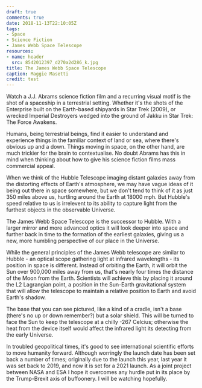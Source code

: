 ```yaml
---
draft: true
comments: true
date: 2018-11-13T22:10:05Z
tags:
- Space
- Science Fiction
- James Webb Space Telescope
resources:
- name: header
  src: 8542012397_d270a2d286_k.jpg
title: The James Webb Space Telescope
caption: Maggie Masetti
credit: test
---
```


Watch a J.J. Abrams science fiction film and a recurring visual motif is the shot of a spaceship in a terrestrial setting. Whether it's the shots of the Enterprise built on the Earth-based shipyards in Star Trek (2009), or wrecked Imperial Destroyers wedged into the ground of Jakku in Star Trek: The Force Awakens. 

Humans, being terrestrial beings, find it easier to understand and experience things in the familiar context of land or sea, where there's obvious up and a down. Things moving in space, on the other hand, are much trickier for the brain to contextualise. No doubt Abrams has this in mind when thinking about how to give his science fiction films mass commercial appeal.

When we think of the Hubble Telescope imaging distant galaxies away from the distorting effects of Earth's atmosphere, we may have vague ideas of it being out there in space somewhere, but we don't tend to think of it as just 350 miles above us, hurtling around the Earth at 18000 mph. But Hubble's speed relative to us is irrelevent to its ability to capture light from the furthest objects in the observable Universe.

The James Webb Space Telescope is the successor to Hubble. With a larger mirror and more advanced optics it will look deeper into space and further back in time to the formation of the earliest galaxies, giving us a new, more humbling perspective of our place in the Universe. 

While the general principles of the James Webb telescope are similar to Hubble - an optical scope gathering light at infrared wavelengths - its position in space is different. Instead of orbiting the Earth, it will orbit the Sun over 900,000 miles away from us, that's nearly four times the distance of the Moon from the Earth. Scientists will achieve this by placing it around the L2 Lagrangian point, a position in the Sun-Earth gravitational system that will allow the telescope to maintain a relative position to Earth and avoid Earth's shadow.

The base that you can see pictured, like a kind of a cradle, isn't a base (there's no up or down remember?) but a solar shield. This will be turned to face the Sun to keep the telescope at a chilly -267 Celcius; otherwise the heat from the device itself would affect the infrared light its detecting from the early Universe.

In troubled geopolitical times, it's good to see international scientific efforts to move humanity forward. Although worringly the launch date has been set back a number of times; originally due to the launch this year, last year it was set back to 2019, and now it is set for a 2021 launch. As a joint project between NASA and ESA I hope it overcomes any hurdle put in its place by the Trump-Brexit axis of buffoonery. I will be watching hopefully. 

